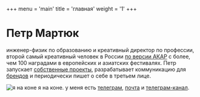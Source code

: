 +++
menu = 'main'
title = 'главная'
weight = '1'
+++

# Петр Мартюк

инженер-физик по образованию и креативный директор по профессии, второй самый креативный человек в России [по версии АКАР](https://ad-peak.ru/creative/person/380246) с более, чем 100 наградами в европейских и азиатских фестивалях. Петр запускает [собственные проекты](/ru/projects), разрабатывает коммуникацию для [брендов](/ru/ads) и периодически пишет о себе в третьем лице.

![я на коне](/../../img/im-on-a-horse.jpeg)
я на коне. у меня есть [телеграм](https://t.me/martyuk), [почта](mailto:hi@martyuk.com) и [телеграм-канал](https://t.me/petyaetoya).